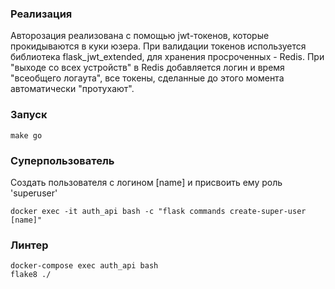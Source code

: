 ### Реализация


Авторозация реализована с помощью jwt-токенов, которые прокидываются в куки юзера.
При валидации токенов используется библиотека flask_jwt_extended, для хранения просроченных - Redis.
При "выходе со всех устройств" в Redis добавляется логин и время "всеобщего логаута", 
все токены, сделанные до этого момента автоматически "протухают".

### Запуск

    make go




### Суперпользователь 

Создать пользователя с логином [name] и присвоить ему роль 'superuser'

    docker exec -it auth_api bash -c "flask commands create-super-user [name]"


### Линтер
    docker-compose exec auth_api bash
    flake8 ./
